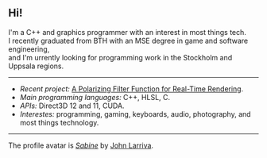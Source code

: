 ## Hi!

I'm a C++ and graphics programmer with an interest in most things tech.  
I recently graduated from BTH with an MSE degree in game and software engineering,  
and I'm urrently looking for programming work in the Stockholm and Uppsala regions.

****

* _Recent project:_ [A Polarizing Filter Function for Real-Time Rendering](https://github.com/viktor4006094/PolarizingFilter).
* _Main programming languages:_ C++, HLSL, C.
* _APIs:_ Direct3D 12 and 11, CUDA.
* _Interestes:_ programming, gaming, keyboards, audio, photography, and most things technology.


****
The profile avatar is [_Sabine_](https://www.inprnt.com/gallery/jlarriva/sabine/) by [John Larriva](https://larriva.blogspot.com/).
